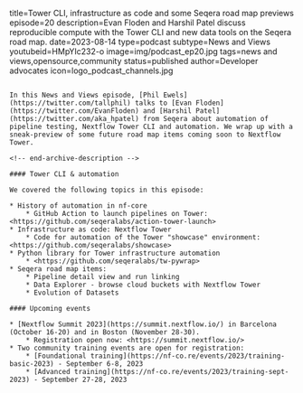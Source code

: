 title=Tower CLI, infrastructure as code and some Seqera road map previews
episode=20
description=Evan Floden and Harshil Patel discuss reproducible compute with the Tower CLI and new data tools on the Seqera road map.
date=2023-08-14
type=podcast
subtype=News and Views
youtubeid=HMpYIc232-o
image=img/podcast_ep20.jpg
tags=news and views,opensource,community
status=published
author=Developer advocates
icon=logo_podcast_channels.jpg
~~~~~~

In this News and Views episode, [Phil Ewels](https://twitter.com/tallphil) talks to [Evan Floden](https://twitter.com/EvanFloden) and [Harshil Patel](https://twitter.com/aka_hpatel) from Seqera about automation of pipeline testing, Nextflow Tower CLI and automation. We wrap up with a sneak-preview of some future road map items coming soon to Nextflow Tower.

<!-- end-archive-description -->

#### Tower CLI & automation

We covered the following topics in this episode:

* History of automation in nf-core
    * GitHub Action to launch pipelines on Tower: <https://github.com/seqeralabs/action-tower-launch>
* Infrastructure as code: Nextflow Tower
    * Code for automation of the Tower "showcase" environment: <https://github.com/seqeralabs/showcase>
* Python library for Tower infrastructure automation
    * <https://github.com/seqeralabs/tw-pywrap>
* Seqera road map items:
    * Pipeline detail view and run linking
    * Data Explorer - browse cloud buckets with Nextflow Tower
    * Evolution of Datasets

#### Upcoming events

* [Nextflow Summit 2023](https://summit.nextflow.io/) in Barcelona (October 16-20) and in Boston (November 28-30).
    * Registration open now: <https://summit.nextflow.io/>
* Two community training events are open for registration:
    * [Foundational training](https://nf-co.re/events/2023/training-basic-2023) - September 6-8, 2023
    * [Advanced training](https://nf-co.re/events/2023/training-sept-2023) - September 27-28, 2023

